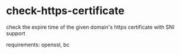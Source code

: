 # check-https-certificate
check the expire time of the given domain's https certificate with SNI support

requirements: openssl, bc
